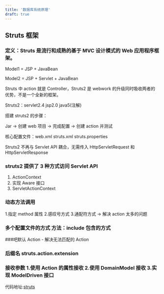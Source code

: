 ```yaml
---
title: '数据库系统原理'
draft: true
---
```


## Struts 框架

### 定义：Struts 是流行和成熟的基于 MVC 设计模式的 Web 应用程序框架。

Model1 = JSP + JavaBean

Model2 = JSP + Servlet + JavaBean

Struts 中 action 就是 Controller，Struts2 是 webwork 的升级同时吸收两者的优势，不是一个全新的框架。

Struts2：servlet2.4 jsp2.0 java5(注解)

搭建 struts2 的步骤：

Jar -> 创建 web 项目 -> 完成配置 -> 创建 action 并测试

核心配置文件：web.xml struts.xml struts.properties

Struts2 不再与 Servlet API 耦合，无需传入 HttpServletRequest 和 HttpServletResponse

### struts2 提供了 3 种方式访问 Servlet API

1. ActionContext
2. 实现 Aware 接口
3. ServletActionContext

### 动态方法调用

1.指定 method 属性 2.感叹号方式 3.通配符方式 -> 解决 action 太多的问题

### 多个配置文件的方式 方法：include 包含的方式

###吧默认 Action - 解决无法匹配的 Action

### 后缀名 struts.action.extension

### 接收参数 1.使用 Action 的属性接收 2.使用 DomainModel 接收 3.实现 ModelDriven 接口

代码地址:[struts](https://github.com/lemonjing/struts)

